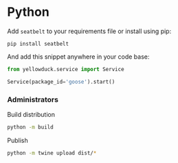 # Python

Add ``seatbelt`` to your requirements file or install using pip:
```
pip install seatbelt
```

And add this snippet anywhere in your code base:

```python
from yellowduck.service import Service

Service(package_id='goose').start()
```

### Administrators

Build distribution
```bash
python -m build
```

Publish
```bash
python -m twine upload dist/*
```

